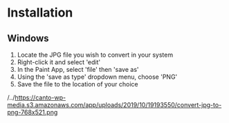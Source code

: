 # Installation

  ## Windows
  
  1. Locate the JPG file you wish to convert in your system
  2. Right-click it and select 'edit'
  3. In the Paint App, select 'file' then 'save as'
  4. Using the 'save as type' dropdown menu, choose 'PNG'
  5. Save the file to the location of your choice

  /../https://canto-wp-media.s3.amazonaws.com/app/uploads/2019/10/19193550/convert-jpg-to-png-768x521.png
